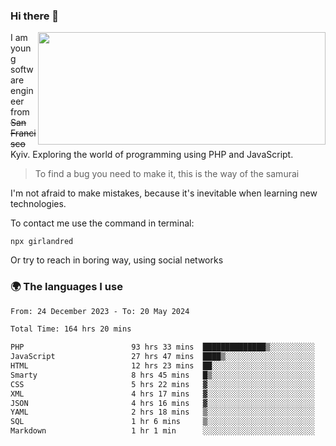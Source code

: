 ### Hi there 👋  

<img align='right' src="https://github-readme-stats.vercel.app/api?username=girlandred&count_private=true&show_icons=true&include_all_commits=true&hide_rank=true&hide_title=true&theme=buefy&card_width=300" width=460 height=180>


I am young software engineer from ~~San Francisco~~ Kyiv. Exploring the world of programming using PHP and JavaScript.


> To find a bug you need to make it, this is the way of the samurai



I'm not afraid to make mistakes, because it's inevitable when learning new technologies.

To contact me use the command in terminal:

```
npx girlandred
```

Or try to reach in boring way, using social networks


### 🌍 The languages I use

<!--START_SECTION:waka-->

```txt
From: 24 December 2023 - To: 20 May 2024

Total Time: 164 hrs 20 mins

PHP                        93 hrs 33 mins  ██████████████▒░░░░░░░░░░   56.92 %
JavaScript                 27 hrs 47 mins  ████▒░░░░░░░░░░░░░░░░░░░░   16.91 %
HTML                       12 hrs 23 mins  ██░░░░░░░░░░░░░░░░░░░░░░░   07.54 %
Smarty                     8 hrs 45 mins   █▒░░░░░░░░░░░░░░░░░░░░░░░   05.33 %
CSS                        5 hrs 22 mins   ▓░░░░░░░░░░░░░░░░░░░░░░░░   03.27 %
XML                        4 hrs 17 mins   ▓░░░░░░░░░░░░░░░░░░░░░░░░   02.61 %
JSON                       4 hrs 16 mins   ▓░░░░░░░░░░░░░░░░░░░░░░░░   02.60 %
YAML                       2 hrs 18 mins   ▒░░░░░░░░░░░░░░░░░░░░░░░░   01.40 %
SQL                        1 hr 6 mins     ▒░░░░░░░░░░░░░░░░░░░░░░░░   00.68 %
Markdown                   1 hr 1 min      ░░░░░░░░░░░░░░░░░░░░░░░░░   00.63 %
```

<!--END_SECTION:waka-->
